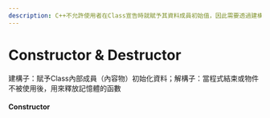 ```yaml
---
description: C++不允許使用者在Class宣告時就賦予其資料成員初始值，因此需要透過建構子賦值；解構子則是為了釋放記憶體而存在
---
```


# Constructor & Destructor

建構子：賦予Class內部成員（內容物）初始化資料；解構子：當程式結束或物件不被使用後，用來釋放記憶體的函數

#### Constructor

